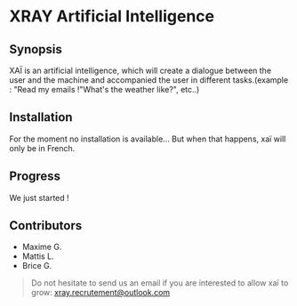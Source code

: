 # XRAY Artificial Intelligence

## Synopsis
XAÏ is an artificial intelligence, which will create a dialogue between the user and the machine and accompanied the user in different tasks.(example : "Read my emails !"What's the weather like?", etc..)

## Installation
For the moment no installation is available... But when that happens, xaï will only be in French.

## Progress
We just started !

## Contributors
- Maxime G.
- Mattis L.
- Brice G.

> Do not hesitate to send us an email if you are interested to allow xaï to grow: xray.recrutement@outlook.com
